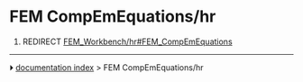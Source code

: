 # FEM CompEmEquations/hr
1.  REDIRECT [FEM_Workbench/hr#FEM_CompEmEquations](FEM_Workbench/hr#FEM_CompEmEquations.md)



---
⏵ [documentation index](../README.md) > FEM CompEmEquations/hr
